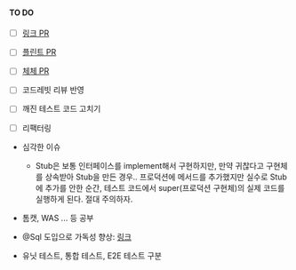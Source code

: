 #### TO DO
- [ ] [링크 PR](https://github.com/woowacourse/spring-roomescape-member/pull/254)
- [ ] [플린트 PR](https://github.com/woowacourse/spring-roomescape-member/pull/255)
- [ ] [체체 PR](https://github.com/woowacourse/spring-roomescape-member/pull/271)
- [ ] 코드레빗 리뷰 반영
- [ ] 깨진 테스트 코드 고치기
- [ ] 리팩터링



- 심각한 이슈
	-  Stub은 보통 인터페이스를 implement해서 구현하지만, 만약 귀찮다고 구현체를 상속받아 Stub을 만든 경우.. 프로덕션에 메서드를 추가했지만 실수로 Stub에 추가를 안한 순간, 테스트 코드에서 super(프로덕션 구현체)의 실제 코드를 실행하게 된다. 절대 주의하자.

- 톰캣, WAS ... 등 공부

- @Sql 도입으로 가독성 향상: [링크](https://docs.spring.io/spring-framework/reference/testing/annotations/integration-spring/annotation-sql.html)

- 유닛 테스트, 통합 테스트, E2E 테스트 구분

